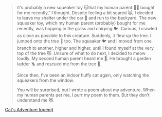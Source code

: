 ><p>It's probably a new squeaker toy 🐱that my human parent 🧖‍♀️ bought for me recently," I thought. Despite feeling a bit scared 🙀, I decided to leave my shelter under the car 🚗 and run to the backyard. The new squeaker toy, which my human parent (probably) bought for me recently, was hopping in the grass and chirping 🐦. Curious, I crawled as close as possible to this creature. Suddenly, it flew up the tree. I jumped onto the tree 🌳 too. The squeaker 🐦 and I moved from one branch to another, higher and higher, until I found myself at the very top of the tree 😾. Unsure of what to do next, I decided to meow loudly. My second human parent heard me 👲. He brought a garden ladder 🪜 and rescued me from the tree 🌳.</p>
><p>Since then, I've been an indoor fluffy cat again, only watching the squeakers from the window.</p>
><p>You will be surprised, but I wrote a poem about my adventure. When my human parents pet me, I purr my poem to them. But they don't understand me 😻.</p> 

[Cat's Adventure (poem)](./shap0011-new-page.md)